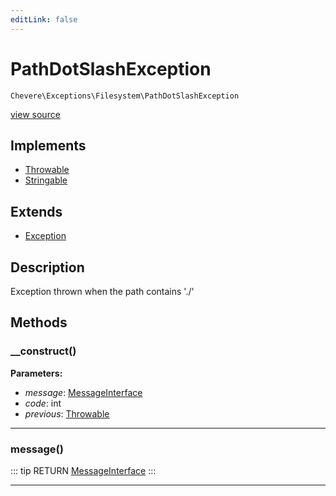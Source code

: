 ```yaml
---
editLink: false
---
```


# PathDotSlashException

`Chevere\Exceptions\Filesystem\PathDotSlashException`

[view source](https://github.com/chevere/chevere/blob/master/src/Chevere/Exceptions/Filesystem/PathDotSlashException.php)

## Implements

- [Throwable](https://www.php.net/manual/class.throwable)
- [Stringable](https://www.php.net/manual/class.stringable)

## Extends

- [Exception](../Core/Exception.md)

## Description

Exception thrown when the path contains './'

## Methods

### __construct()

**Parameters:**

- *message*: [MessageInterface](../../Interfaces/Message/MessageInterface.md)
- *code*: int
- *previous*: [Throwable](https://www.php.net/manual/class.throwable)

---

### message()

::: tip RETURN
[MessageInterface](../../Interfaces/Message/MessageInterface.md)
:::

---
